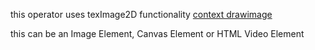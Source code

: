 this operator uses texImage2D functionality [context drawimage](https://developer.mozilla.org/en-US/docs/Web/API/WebGLRenderingContext/texImage2D)

this can be an Image Element, Canvas Element or HTML Video Element
